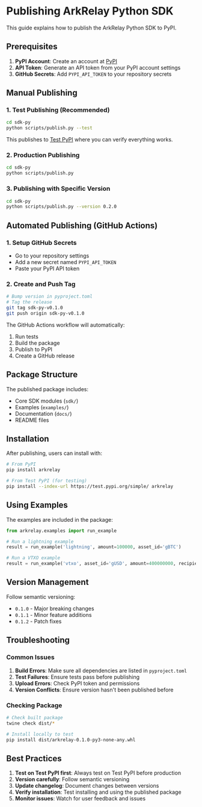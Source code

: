 # Publishing ArkRelay Python SDK

This guide explains how to publish the ArkRelay Python SDK to PyPI.

## Prerequisites

1. **PyPI Account**: Create an account at [PyPI](https://pypi.org/)
2. **API Token**: Generate an API token from your PyPI account settings
3. **GitHub Secrets**: Add `PYPI_API_TOKEN` to your repository secrets

## Manual Publishing

### 1. Test Publishing (Recommended)
```bash
cd sdk-py
python scripts/publish.py --test
```

This publishes to [Test PyPI](https://test.pypi.org/) where you can verify everything works.

### 2. Production Publishing
```bash
cd sdk-py
python scripts/publish.py
```

### 3. Publishing with Specific Version
```bash
cd sdk-py
python scripts/publish.py --version 0.2.0
```

## Automated Publishing (GitHub Actions)

### 1. Setup GitHub Secrets
- Go to your repository settings
- Add a new secret named `PYPI_API_TOKEN`
- Paste your PyPI API token

### 2. Create and Push Tag
```bash
# Bump version in pyproject.toml
# Tag the release
git tag sdk-py-v0.1.0
git push origin sdk-py-v0.1.0
```

The GitHub Actions workflow will automatically:
1. Run tests
2. Build the package
3. Publish to PyPI
4. Create a GitHub release

## Package Structure

The published package includes:
- Core SDK modules (`sdk/`)
- Examples (`examples/`)
- Documentation (`docs/`)
- README files

## Installation

After publishing, users can install with:

```bash
# From PyPI
pip install arkrelay

# From Test PyPI (for testing)
pip install --index-url https://test.pypi.org/simple/ arkrelay
```

## Using Examples

The examples are included in the package:

```python
from arkrelay.examples import run_example

# Run a lightning example
result = run_example('lightning', amount=100000, asset_id='gBTC')

# Run a VTXO example
result = run_example('vtxo', asset_id='gUSD', amount=400000000, recipient='npub1recipient...')
```

## Version Management

Follow semantic versioning:
- `0.1.0` - Major breaking changes
- `0.1.1` - Minor feature additions
- `0.1.2` - Patch fixes

## Troubleshooting

### Common Issues

1. **Build Errors**: Make sure all dependencies are listed in `pyproject.toml`
2. **Test Failures**: Ensure tests pass before publishing
3. **Upload Errors**: Check PyPI token and permissions
4. **Version Conflicts**: Ensure version hasn't been published before

### Checking Package

```bash
# Check built package
twine check dist/*

# Install locally to test
pip install dist/arkrelay-0.1.0-py3-none-any.whl
```

## Best Practices

1. **Test on Test PyPI first**: Always test on Test PyPI before production
2. **Version carefully**: Follow semantic versioning
3. **Update changelog**: Document changes between versions
4. **Verify installation**: Test installing and using the published package
5. **Monitor issues**: Watch for user feedback and issues